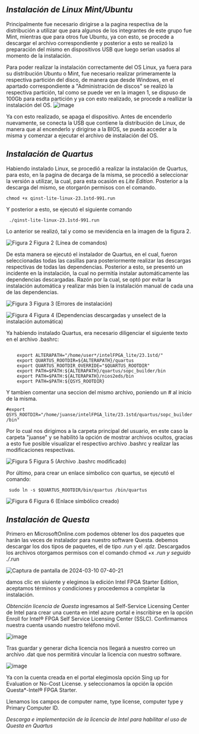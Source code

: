 *Instalación de Linux Mint/Ubuntu*
-

Principalmente fue necesario dirigirse a la pagina respectiva de la distribución a utilizar que para algunos de los integrantes de este grupo fue Mint, mientras que para otros fue Ubuntu, ya con esto, se procede a descargar el archivo correspondiente y posterior a esto se realizó la preparación del mismo en dispositivos USB que luego serían usados al momento de la instalación.

Para poder realizar la instalación correctamente del OS Linux, ya fuera para su distribución Ubuntu o Mint, fue necesario realizar primeramente la respectiva partición del disco, de manera que desde Windows, en el apartado correspondiente a "Administración de discos" se realizó la respectiva partición, tal como se puede ver en la imagen 1, se dispuso de 100Gb para esdta partición y ya con esto realizado, se procede a reallizar la instalación del OS.
![image](https://github.com/Juanseyanez/ElectronicaDigital1-G2-E3/assets/74801316/eedfadc0-e253-40f2-9166-47152db65ec8)

Ya con esto realizado, se apaga el dispositivo. Antes de encenderlo nuevamente, se conecta la USB que contiene la distribución de Linux, de manera que al encenderlo y dirigirse a la BIOS, se pueda acceder a la misma y comenzar a ejecutar el archivo de instalación del OS. 

*Instalación de Quartus*
--

Habiendo instalado Linux, se procedió a realizar la instalación de Quartus, para esto, en la pagina de decarga de la misma, se procedió a seleccionar la versión a utilizar, la cual, para esta ocasión es _Lite Edition_. Posterior a la descarga del mismo, se otorgarón permisos con el comando.


   ```chmod +x qinst-lite-linux-23.1std-991.run ```
   
Y posterior a esto, se ejecutó el siguiente comando

   ``` ./qinst-lite-linux-23.1std-991.run```

Lo anterior se realizó, tal y como se mevidencia en la imagen de la figura 2.

![Figura 2](images/Figura2.jpeg)
Figura 2 (Línea de comandos)

De esta manera se ejecutó el instalador de Quartus, en el cual, fueron seleccionadas todas las casillas para posteriormente realizar las descargas respectivas de todas  las dependencias. Posterior a esto, se presentó un incidente en la instalación, la cual no permitía instalar automáticamente las dependencias descargadas. Razón por la cual, se optó por evitar la instalación automática y realizar más bien la instalación manual de cada una de las dependencias. 

![Figura 3](images/Figura3.jpeg)
Figura 3 (Errores de instalación)

![Figura 4](images/Figura4.jpeg)
Figura 4 (Dependencias descargadas y unselect de la instalación automática)

Ya habiendo instalado Quartus, era necesario diligenciar el siguiente texto en el archivo .bashrc:

```

    export ALTERAPATH="/home/user*/intelFPGA_lite/23.1std/"
    export QUARTUS_ROOTDIR=${ALTERAPATH}/quartus
    export QUARTUS_ROOTDIR_OVERRIDE="$QUARTUS_ROOTDIR"
    export PATH=$PATH:${ALTERAPATH}/quartus/sopc_builder/bin
    export PATH=$PATH:${ALTERAPATH}/nios2eds/bin
    export PATH=$PATH:${QSYS_ROOTDIR}

```

Y tambien comentar una seccion del mismo archivo, poniendo un # al inicio de la misma.

``` #export QSYS_ROOTDIR="/home/juanse/intelFPGA_lite/23.1std/quartus/sopc_builder/bin" ```

Por lo cual nos dirigimos a la carpeta principal del usuario, en este caso la carpeta "juanse" y se habilitó la opción de mostrar archivos ocultos, gracias a esto fue posible visualizar el respectivo archivo .bashrc y realizar las modificaciones respectivas.

![Figura 5](images/Figura5.jpeg)
Figura 5 (Archivo .bashrc modificado)

Por último, para crear un enlace simbolico con quartus, se ejecutó el comando:

```  sudo ln -s $QUARTUS_ROOTDIR/bin/quartus /bin/quartus ```

![Figura 6](images/Figura6.jpeg)
Figura 6 (Enlace simbólico creado)


*Instalación de Questa*
--
  
 Primero en MicrosoftOnline.com podemos obtener los dos paquetes que harán las veces de instalador para nuestro software Questa. debemos descargar los dos tipos de paquetes, el de tipo .run y el .qdz. Descargados los archivos otorgamos permisos con el comando chmod +x *.run y seguido ./*.run 

   ![Captura de pantalla de 2024-03-10 07-40-21](https://github.com/Juanseyanez/ElectronicaDigital1-G2-E3/assets/150001189/25148da4-8116-4b25-9b3e-7c4a1ba29472)

   damos clic en siuiente y elegimos la edición Intel FPGA Starter Edition, aceptamos términos y condiciones y procedemos a completar la instalación.


*Obtención licencia de Questa*
ingresamos al Self-Service Licensing Center de Intel para crear una cuenta en intel azure portal e inscribirse
en la opción Enroll for Intel® FPGA Self Service Licensing Center (SSLC).
Confirmamos nuestra cuenta usando nuestro teléfono móvil.

![image](https://github.com/Juanseyanez/ElectronicaDigital1-G2-E3/assets/150001189/98906f65-7391-4db3-9b64-1ab9cdabb0bf)


Tras guardar y generar dicha licencia nos llegará a nuestro correo un archivo .dat que nos permitirá vincular la licencia con nuestro software.

![image](https://github.com/Juanseyanez/ElectronicaDigital1-G2-E3/assets/150001189/7fad3fb4-7629-4c0b-a218-6950d974e5b7)





Ya con la cuenta creada en el portal elegimosla opción Sing up for Evaluation or No-Cost License.
y seleccionamos la opción la opción Questa*-Intel® FPGA Starter.

Llenamos los campos de computer name, type license, computer type y Primary Computer ID.


*Descarga e implementación de la licencia de Intel para habilitar el uso de Questa en Quartus*
